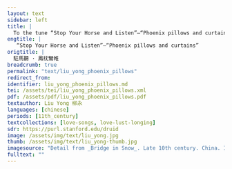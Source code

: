 ```yaml
---
layout: text
sidebar: left
title: |
  To the tune “Stop Your Horse and Listen”—“Phoenix pillows and curtains” | 駐馬聽 · 鳳枕鸞帷
engtitle: |
   “Stop Your Horse and Listen”—“Phoenix pillows and curtains”
origtitle: |
  駐馬聽 · 鳳枕鸞帷
breadcrumb: true
permalink: "text/liu_yong_phoenix_pillows"
redirect_from: 
identifier: liu_yong_phoenix_pillows.md
tei: /assets/tei/liu_yong_phoenix_pillows.xml
pdf: /assets/pdf/liu_yong_phoenix_pillows.pdf
textauthor: Liu Yong 柳永
languages: [chinese]
periods: [11th_century]
textcollections: [love-songs, love-lust-longing]
sdr: https://purl.stanford.edu/druid 
image: /assets/img/text/liu_yong.jpg
thumb: /assets/img/text/liu_yong-thumb.jpg
imagesource: "Detail from _Bridge in Snow_. Late 10th century. China. Ink and color on silk. 9 3/4 x 10 1/4 in. (24.8 x 26.0 cm). The Metropolitan Museum of Art, New York. Object Number 13.100.116. https://www.metmuseum.org/art/collection/search/51399. [Public Domain]"
fulltext: ""
---
```

 
